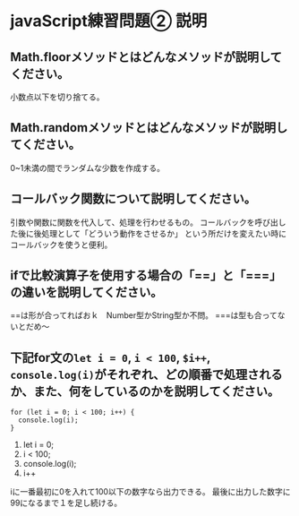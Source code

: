 # javaScript練習問題② 説明

## Math.floorメソッドとはどんなメソッドが説明してください。
小数点以下を切り捨てる。
## Math.randomメソッドとはどんなメソッドが説明してください。
0~1未満の間でランダムな少数を作成する。
## コールバック関数について説明してください。
引数や関数に関数を代入して、処理を行わせるもの。
コールバックを呼び出した後に後処理として「どういう動作をさせるか」
という所だけを変えたい時にコールバックを使うと便利。

## ifで比較演算子を使用する場合の「==」と「===」の違いを説明してください。
==は形が合ってればおｋ　Number型かString型か不問。
===は型も合ってないとだめ～
## 下記for文の`let i = 0`, `i < 100`, `$i++`, `console.log(i)`がそれぞれ、どの順番で処理されるか、また、何をしているのかを説明してください。

```
for (let i = 0; i < 100; i++) {
  console.log(i);
}
```

1. let i = 0;
2. i < 100;
3. console.log(i);
4. i++

iに一番最初に0を入れて100以下の数字なら出力できる。
最後に出力した数字に99になるまで１を足し続ける。
